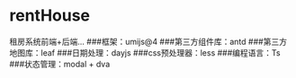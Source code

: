 # rentHouse
租房系统前端+后端...
###框架：umijs@4
###第三方组件库：antd
###第三方地图库：leaf
###日期处理：dayjs
###css预处理器：less
###编程语言：Ts
###状态管理：modal + dva
